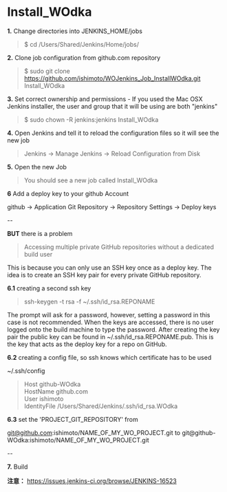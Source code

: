 Install\_WOdka
================================

**1.** Change directories into JENKINS\_HOME/jobs

>$ cd /Users/Shared/Jenkins/Home/jobs/


**2.** Clone job configuration from github.com repository

>$ sudo git clone https://github.com/ishimoto/WOJenkins_Job_InstallWOdka.git Install\_WOdka

**3.** Set correct ownership and permissions - If you used the Mac OSX Jenkins installer, the user and group that it will be using are both "jenkins"

>$ sudo chown -R jenkins:jenkins Install\_WOdka

**4.** Open Jenkins and tell it to reload the configuration files so it will see the new job

>Jenkins -> Manage Jenkins -> Reload Configuration from Disk

**5.** Open the new Job

>You should see a new job called Install\_WOdka


**6** Add a deploy key to your github Account

github -> Application Git Repository -> Repository Settings -> Deploy keys

--

**BUT** there is a problem

>Accessing multiple private GitHub repositories without a dedicated build user


This is because you can only use an SSH key once as a deploy key. The idea is to create an SSH key pair for every private GitHub repository. 

**6.1** creating a second ssh key
> ssh-keygen -t rsa -f ~/.ssh/id_rsa.REPONAME

The prompt will ask for a password, however, setting a password in this case is not recommended. When the keys are accessed, there is no user logged onto the build machine to type the password. After creating the key pair the public key can be found in ~/.ssh/id_rsa.REPONAME.pub. This is the key that acts as the deploy key for a repo on GitHub.

**6.2** creating a config file, so ssh knows which certificate has to be used

~/.ssh/config

>Host github-WOdka<br />
>HostName github.com<br />
>User ishimoto<br />
>IdentityFile /Users/Shared/Jenkins/.ssh/id\_rsa.WOdka<br />

**6.3** set the 'PROJECT\_GIT\_REPOSITORY' from

git@github.com:ishimoto/NAME\_OF\_MY\_WO\_PROJECT.git to git@github-WOdka:ishimoto/NAME\_OF\_MY\_WO\_PROJECT.git

--

**7.** Build

**注意：** https://issues.jenkins-ci.org/browse/JENKINS-16523
